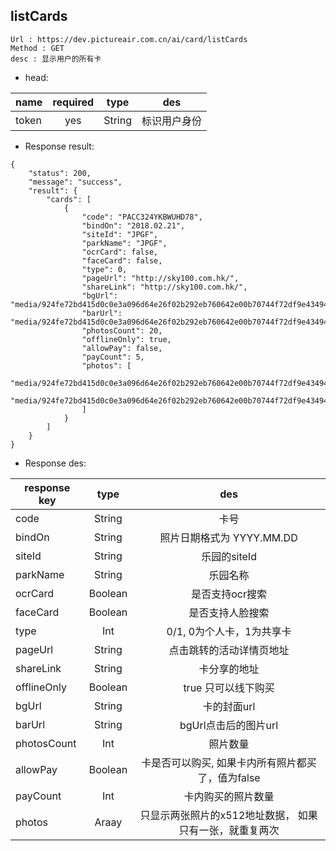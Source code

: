 

listCards
---

```
Url : https://dev.pictureair.com.cn/ai/card/listCards
Method : GET 
desc : 显示用户的所有卡
```

* head:

|name|required|type|des|
| ------------- |:-------------:|:-------------:|:---------------------------------------:|
| token | yes | String | 标识用户身份 | 

* Response result:
```
{
    "status": 200,
    "message": "success",
    "result": {
        "cards": [
            {
                "code": "PACC324YKBWUHD78",
                "bindOn": "2018.02.21",
                "siteId": "JPGF",
                "parkName": "JPGF",
                "ocrCard": false,
                "faceCard": false,
                "type": 0,
                "pageUrl": "http://sky100.com.hk/",
                "shareLink": "http://sky100.com.hk/",
                "bgUrl": "media/924fe72bd415d0c0e3a096d64e26f02b292eb760642e00b70744f72df9e43494698c7b91e0afb079ae4208e75ac96bcd",
                "barUrl": "media/924fe72bd415d0c0e3a096d64e26f02b292eb760642e00b70744f72df9e43494698c7b91e0afb079ae4208e75ac96bcd",
                "photosCount": 20,
                "offlineOnly": true,
                "allowPay": false,
                "payCount": 5,
                "photos": [
                    "media/924fe72bd415d0c0e3a096d64e26f02b292eb760642e00b70744f72df9e43494698c7b91e0afb079ae4208e75ac96bcd",
                    "media/924fe72bd415d0c0e3a096d64e26f02b292eb760642e00b70744f72df9e43494698c7b91e0afb079ae4208e75ac96bcd"
                ]
            }
        ]
    }
}
```

* Response des:

|response key|type|des|
| ------------- |:-------------:|:-------------:|
| code | String |卡号 |
| bindOn | String |照片日期格式为 YYYY.MM.DD |
| siteId | String |乐园的siteId |
| parkName | String |乐园名称 |
| ocrCard | Boolean |是否支持ocr搜索 |
| faceCard | Boolean |是否支持人脸搜索 |
| type | Int |0/1, 0为个人卡，1为共享卡 |
| pageUrl | String |点击跳转的活动详情页地址 |
| shareLink | String |卡分享的地址 |
| offlineOnly | Boolean |true 只可以线下购买 |
| bgUrl | String |卡的封面url |
| barUrl | String |bgUrl点击后的图片url |
| photosCount | Int |照片数量 |
| allowPay | Boolean |卡是否可以购买, 如果卡内所有照片都买了，值为false |
| payCount | Int |卡内购买的照片数量 |
| photos | Araay |只显示两张照片的x512地址数据， 如果只有一张，就重复两次 |
